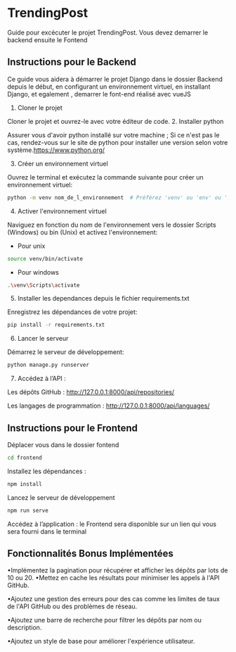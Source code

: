 # TrendingPost
Guide pour excécuter le projet TrendingPost.
Vous devez demarrer le backend ensuite le Fontend

## Instructions pour le Backend
Ce guide vous aidera à démarrer le projet Django dans le dossier Backend depuis le début, en configurant un environnement virtuel, en installant Django, et egalement , demarrer le font-end réalisé avec vueJS

1. Cloner le projet

Cloner le projet et ouvrez-le avec votre éditeur de code.
2. Installer python

Assurer vous d'avoir python installé sur votre machine ; Si ce n'est pas le cas, rendez-vous sur le site de python pour installer une version selon votre système.https://www.python.org/

3. Créer un environnement virtuel

Ouvrez le terminal et exécutez la commande suivante pour créer un environnement virtuel:

```bash
python -m venv nom_de_l_environnement  # Préférez 'venv' ou 'env' ou '.env' ou '.venv'
```
4. Activer l'environnement virtuel

Naviguez en fonction du nom de l'environnement vers le dossier Scripts (Windows) ou bin (Unix) et activez l'environnement:

- Pour unix
```bash
source venv/bin/activate
```
- Pour windows
```bash
.\venv\Scripts\activate
```

5. Installer les dependances depuis le fichier requirements.txt

Enregistrez les dépendances de votre projet:
```bash
pip install -r requirements.txt
```
6. Lancer le serveur

Démarrez le serveur de développement:
```bash
python manage.py runserver
```
7. Accédez à l’API :

Les dépôts GitHub : http://127.0.0.1:8000/api/repositories/

Les langages de programmation : http://127.0.0.1:8000/api/languages/

## Instructions pour le Frontend

Déplacer vous dans le dossier fontend
```bash
cd frontend
```
Installez les dépendances :
```bash
npm install
```
Lancez le serveur de développement 
```bash
npm run serve
```

Accédez à l’application :
le Frontend sera disponible sur un lien qui vous sera fourni dans le terminal

## Fonctionnalités Bonus Implémentées
•Implémentez la pagination pour récupérer et afficher les dépôts par lots de
10 ou 20.
•Mettez en cache les résultats pour minimiser les appels à l'API GitHub.

•Ajoutez une gestion des erreurs pour des cas comme les limites de taux de
l'API GitHub ou des problèmes de réseau.

•Ajoutez une barre de recherche pour filtrer les dépôts par nom ou
description.

•Ajoutez un style de base pour améliorer l'expérience utilisateur.
